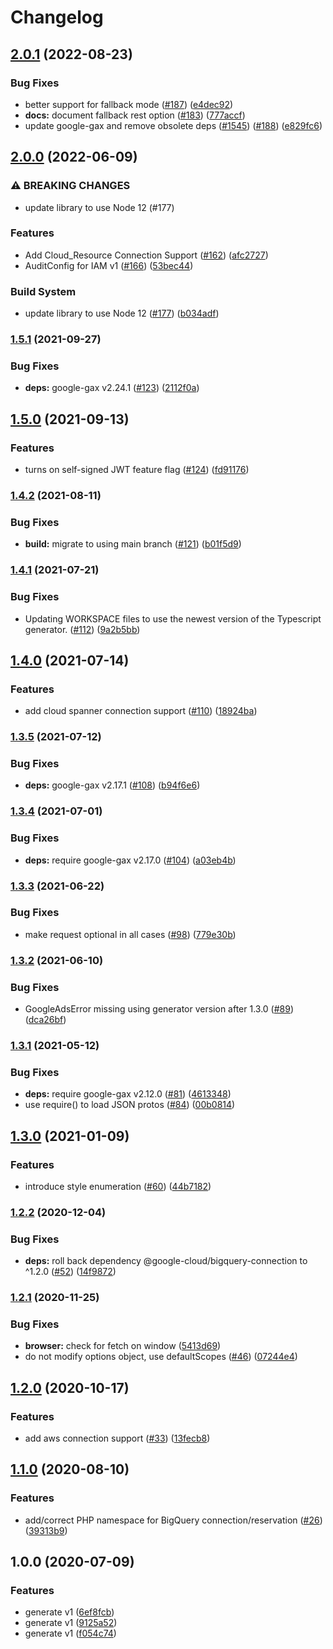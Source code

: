 # Changelog

## [2.0.1](https://github.com/googleapis/nodejs-bigquery-connection/compare/v2.0.0...v2.0.1) (2022-08-23)


### Bug Fixes

* better support for fallback mode ([#187](https://github.com/googleapis/nodejs-bigquery-connection/issues/187)) ([e4dec92](https://github.com/googleapis/nodejs-bigquery-connection/commit/e4dec92bf2dacdedca084095283bab2393f295ed))
* **docs:** document fallback rest option ([#183](https://github.com/googleapis/nodejs-bigquery-connection/issues/183)) ([777accf](https://github.com/googleapis/nodejs-bigquery-connection/commit/777accfa5875cbe8e6e20ec33f96140cf179532a))
* update google-gax and remove obsolete deps ([#1545](https://github.com/googleapis/nodejs-bigquery-connection/issues/1545)) ([#188](https://github.com/googleapis/nodejs-bigquery-connection/issues/188)) ([e829fc6](https://github.com/googleapis/nodejs-bigquery-connection/commit/e829fc63f6c492ae78b35cc16c3a224021cf2bb2))

## [2.0.0](https://github.com/googleapis/nodejs-bigquery-connection/compare/v1.5.1...v2.0.0) (2022-06-09)


### ⚠ BREAKING CHANGES

* update library to use Node 12 (#177)

### Features

* Add Cloud_Resource Connection Support ([#162](https://github.com/googleapis/nodejs-bigquery-connection/issues/162)) ([afc2727](https://github.com/googleapis/nodejs-bigquery-connection/commit/afc272726d3600f425faca2a8b5bf22a6a24314c))
* AuditConfig for IAM v1 ([#166](https://github.com/googleapis/nodejs-bigquery-connection/issues/166)) ([53bec44](https://github.com/googleapis/nodejs-bigquery-connection/commit/53bec4434eaec4ffba927554f8cee14b45a3c646))


### Build System

* update library to use Node 12 ([#177](https://github.com/googleapis/nodejs-bigquery-connection/issues/177)) ([b034adf](https://github.com/googleapis/nodejs-bigquery-connection/commit/b034adfbd415d1138d5921b51434d28819990cee))

### [1.5.1](https://www.github.com/googleapis/nodejs-bigquery-connection/compare/v1.5.0...v1.5.1) (2021-09-27)


### Bug Fixes

* **deps:** google-gax v2.24.1 ([#123](https://www.github.com/googleapis/nodejs-bigquery-connection/issues/123)) ([2112f0a](https://www.github.com/googleapis/nodejs-bigquery-connection/commit/2112f0a9fe594c5cac19f79dd554ea3b232aae45))

## [1.5.0](https://www.github.com/googleapis/nodejs-bigquery-connection/compare/v1.4.2...v1.5.0) (2021-09-13)


### Features

* turns on self-signed JWT feature flag ([#124](https://www.github.com/googleapis/nodejs-bigquery-connection/issues/124)) ([fd91176](https://www.github.com/googleapis/nodejs-bigquery-connection/commit/fd91176a1b7a2c93b68137e66198f93fea8fe939))

### [1.4.2](https://www.github.com/googleapis/nodejs-bigquery-connection/compare/v1.4.1...v1.4.2) (2021-08-11)


### Bug Fixes

* **build:** migrate to using main branch ([#121](https://www.github.com/googleapis/nodejs-bigquery-connection/issues/121)) ([b01f5d9](https://www.github.com/googleapis/nodejs-bigquery-connection/commit/b01f5d9be2bb8574218c25efe4afc4bea8535cf4))

### [1.4.1](https://www.github.com/googleapis/nodejs-bigquery-connection/compare/v1.4.0...v1.4.1) (2021-07-21)


### Bug Fixes

* Updating WORKSPACE files to use the newest version of the Typescript generator. ([#112](https://www.github.com/googleapis/nodejs-bigquery-connection/issues/112)) ([9a2b5bb](https://www.github.com/googleapis/nodejs-bigquery-connection/commit/9a2b5bb9796be07bd13ca886061f30151c5ba235))

## [1.4.0](https://www.github.com/googleapis/nodejs-bigquery-connection/compare/v1.3.5...v1.4.0) (2021-07-14)


### Features

* add cloud spanner connection support ([#110](https://www.github.com/googleapis/nodejs-bigquery-connection/issues/110)) ([18924ba](https://www.github.com/googleapis/nodejs-bigquery-connection/commit/18924bade9c347ca3775ace87dc140743aea4a86))

### [1.3.5](https://www.github.com/googleapis/nodejs-bigquery-connection/compare/v1.3.4...v1.3.5) (2021-07-12)


### Bug Fixes

* **deps:** google-gax v2.17.1 ([#108](https://www.github.com/googleapis/nodejs-bigquery-connection/issues/108)) ([b94f6e6](https://www.github.com/googleapis/nodejs-bigquery-connection/commit/b94f6e69c6984ef5180f64e25eb5576d35471573))

### [1.3.4](https://www.github.com/googleapis/nodejs-bigquery-connection/compare/v1.3.3...v1.3.4) (2021-07-01)


### Bug Fixes

* **deps:** require google-gax v2.17.0 ([#104](https://www.github.com/googleapis/nodejs-bigquery-connection/issues/104)) ([a03eb4b](https://www.github.com/googleapis/nodejs-bigquery-connection/commit/a03eb4b9be4dac6e3cfc7d2ceb169dcff80617ef))

### [1.3.3](https://www.github.com/googleapis/nodejs-bigquery-connection/compare/v1.3.2...v1.3.3) (2021-06-22)


### Bug Fixes

* make request optional in all cases ([#98](https://www.github.com/googleapis/nodejs-bigquery-connection/issues/98)) ([779e30b](https://www.github.com/googleapis/nodejs-bigquery-connection/commit/779e30b0fbd9b2c1ed7b826c41d17e679d3d60db))

### [1.3.2](https://www.github.com/googleapis/nodejs-bigquery-connection/compare/v1.3.1...v1.3.2) (2021-06-10)


### Bug Fixes

* GoogleAdsError missing using generator version after 1.3.0 ([#89](https://www.github.com/googleapis/nodejs-bigquery-connection/issues/89)) ([dca26bf](https://www.github.com/googleapis/nodejs-bigquery-connection/commit/dca26bfe396c852e9c7e7481105b8d7387ed1977))

### [1.3.1](https://www.github.com/googleapis/nodejs-bigquery-connection/compare/v1.3.0...v1.3.1) (2021-05-12)


### Bug Fixes

* **deps:** require google-gax v2.12.0 ([#81](https://www.github.com/googleapis/nodejs-bigquery-connection/issues/81)) ([4613348](https://www.github.com/googleapis/nodejs-bigquery-connection/commit/46133486a55dc2a4d8f75bae748898397df31714))
* use require() to load JSON protos ([#84](https://www.github.com/googleapis/nodejs-bigquery-connection/issues/84)) ([00b0814](https://www.github.com/googleapis/nodejs-bigquery-connection/commit/00b0814beadc47856a58c2fea3d9f651f343245b))

## [1.3.0](https://www.github.com/googleapis/nodejs-bigquery-connection/compare/v1.2.2...v1.3.0) (2021-01-09)


### Features

* introduce style enumeration ([#60](https://www.github.com/googleapis/nodejs-bigquery-connection/issues/60)) ([44b7182](https://www.github.com/googleapis/nodejs-bigquery-connection/commit/44b7182422254a6267eef8b59271a09796503720))

### [1.2.2](https://www.github.com/googleapis/nodejs-bigquery-connection/compare/v1.2.1...v1.2.2) (2020-12-04)


### Bug Fixes

* **deps:** roll back dependency @google-cloud/bigquery-connection to ^1.2.0 ([#52](https://www.github.com/googleapis/nodejs-bigquery-connection/issues/52)) ([14f9872](https://www.github.com/googleapis/nodejs-bigquery-connection/commit/14f9872f2175791f663ccfb6511d2d3e408f4151))

### [1.2.1](https://www.github.com/googleapis/nodejs-bigquery-connection/compare/v1.2.0...v1.2.1) (2020-11-25)


### Bug Fixes

* **browser:** check for fetch on window ([5413d69](https://www.github.com/googleapis/nodejs-bigquery-connection/commit/5413d694d4b70eb338a17a5eb4a682f1673abfee))
* do not modify options object, use defaultScopes ([#46](https://www.github.com/googleapis/nodejs-bigquery-connection/issues/46)) ([07244e4](https://www.github.com/googleapis/nodejs-bigquery-connection/commit/07244e4c6375bdbee47db6c7a2b018594c9b34e5))

## [1.2.0](https://www.github.com/googleapis/nodejs-bigquery-connection/compare/v1.1.0...v1.2.0) (2020-10-17)


### Features

* add aws connection support ([#33](https://www.github.com/googleapis/nodejs-bigquery-connection/issues/33)) ([13fecb8](https://www.github.com/googleapis/nodejs-bigquery-connection/commit/13fecb87d0191a4654f14604164072570f640dc6))

## [1.1.0](https://www.github.com/googleapis/nodejs-bigquery-connection/compare/v1.0.0...v1.1.0) (2020-08-10)


### Features

* add/correct PHP namespace for BigQuery connection/reservation ([#26](https://www.github.com/googleapis/nodejs-bigquery-connection/issues/26)) ([39313b9](https://www.github.com/googleapis/nodejs-bigquery-connection/commit/39313b930e12a20203d137058899479ca83d51d5))

## 1.0.0 (2020-07-09)


### Features

* generate v1 ([6ef8fcb](https://www.github.com/googleapis/nodejs-bigquery-connection/commit/6ef8fcbc9b50f7ccef429347841968fe41ad60cf))
* generate v1 ([9125a52](https://www.github.com/googleapis/nodejs-bigquery-connection/commit/9125a52480f9259e959a6a4ce706fb574b74ae0a))
* generate v1 ([f054c74](https://www.github.com/googleapis/nodejs-bigquery-connection/commit/f054c743a5529831a5993fc0e9eb9efbeccae0cb))
